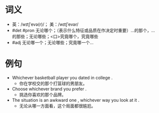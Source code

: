 # 词义
- 英：/wɪtʃˈevə(r)/； 美：/wɪtʃˈevər/
- #det #pron 无论哪个；（表示什么特征或品质在作决定时重要）…的那个，…的那些；无论哪些；<口>究竟哪个，究竟哪些
- #adj 无论哪一个；无论哪些；究竟哪一个…
# 例句
- Whichever basketball player you dated in college .
	- 你在学校交的那个打篮球的男朋友。
- Choose whichever brand you prefer .
	- 挑选你喜欢的那个品牌。
- The situation is an awkward one , whichever way you look at it .
	- 无论从哪一方面看，这个局面都很尴尬。
